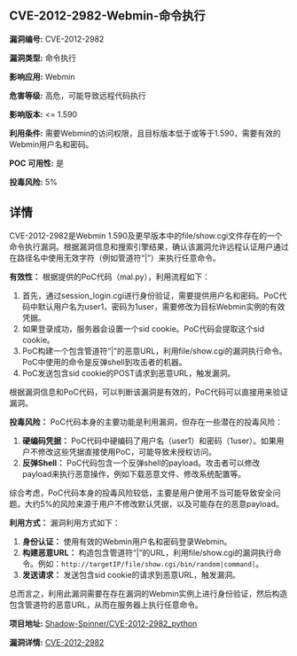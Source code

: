 ## CVE-2012-2982-Webmin-命令执行

**漏洞编号:** CVE-2012-2982

**漏洞类型:** 命令执行

**影响应用:** Webmin

**危害等级:** 高危，可能导致远程代码执行

**影响版本:** <= 1.590

**利用条件:** 需要Webmin的访问权限，且目标版本低于或等于1.590，需要有效的Webmin用户名和密码。

**POC 可用性:** 是

**投毒风险:** 5%

## 详情

CVE-2012-2982是Webmin 1.590及更早版本中的file/show.cgi文件存在的一个命令执行漏洞。根据漏洞信息和搜索引擎结果，确认该漏洞允许远程认证用户通过在路径名中使用无效字符（例如管道符“|”）来执行任意命令。

**有效性：**
根据提供的PoC代码（mal.py），利用流程如下：
1.  首先，通过session_login.cgi进行身份验证，需要提供用户名和密码。PoC代码中默认用户名为user1，密码为1user，需要修改为目标Webmin实例的有效凭据。
2.  如果登录成功，服务器会设置一个sid cookie。PoC代码会提取这个sid cookie。
3.  PoC构建一个包含管道符“|”的恶意URL，利用file/show.cgi的漏洞执行命令。PoC中使用的命令是反弹shell到攻击者的机器。
4.  PoC发送包含sid cookie的POST请求到恶意URL，触发漏洞。

根据漏洞信息和PoC代码，可以判断该漏洞是有效的，PoC代码可以直接用来验证漏洞。

**投毒风险：**
PoC代码本身的主要功能是利用漏洞，但存在一些潜在的投毒风险：
1.  **硬编码凭据：** PoC代码中硬编码了用户名（user1）和密码（1user）。如果用户不修改这些凭据直接使用PoC，可能导致未授权访问。
2.  **反弹Shell：** PoC代码包含一个反弹shell的payload。攻击者可以修改payload来执行恶意操作，例如下载恶意文件、修改系统配置等。

综合考虑，PoC代码本身的投毒风险较低，主要是用户使用不当可能导致安全问题。大约5%的风险来源于用户不修改默认凭据，以及可能存在的恶意payload。

**利用方式：**
漏洞利用方式如下：
1.  **身份认证：** 使用有效的Webmin用户名和密码登录Webmin。
2.  **构建恶意URL：** 构造包含管道符“|”的URL，利用file/show.cgi的漏洞执行命令。例如：`http://targetIP/file/show.cgi/bin/random|command|`。
3.  **发送请求：** 发送包含sid cookie的请求到恶意URL，触发漏洞。

总而言之，利用此漏洞需要在存在漏洞的Webmin实例上进行身份验证，然后构造包含管道符的恶意URL，从而在服务器上执行任意命令。

**项目地址:** [Shadow-Spinner/CVE-2012-2982_python](https://github.com/Shadow-Spinner/CVE-2012-2982_python)

**漏洞详情:** [CVE-2012-2982](https://nvd.nist.gov/vuln/detail/CVE-2012-2982)